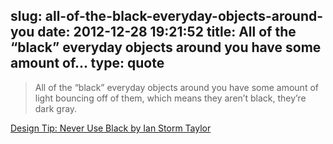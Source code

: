 slug: all-of-the-black-everyday-objects-around-you
date: 2012-12-28 19:21:52
title: All of the “black” everyday objects around you have some amount of...
type: quote
---

> All of the “black” everyday objects around you have some amount of light bouncing off of them, which means they aren’t black, they’re dark gray.

[Design Tip: Never Use Black by Ian Storm Taylor](http://ianstormtaylor.com/design-tip-never-use-black/)
